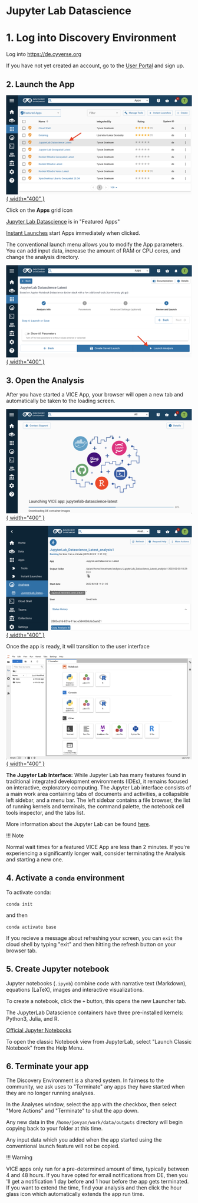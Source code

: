 # Jupyter Lab Datascience

# 1. Log into Discovery Environment

Log into <https://de.cyverse.org>

If you have not yet created an account, go to the [User Portal](https://user.cyverse.org) and sign up.

## 2. Launch the App

[![!jupyter_1](https://github.com/CyVerse-learning-materials/learning-materials-home/raw/mkdocs/assets/de/jupyter_1.png "jupyter_1"){ width="400" }](https://de.cyverse.org/apps/de/cc77b788-bc45-11eb-9934-008cfa5ae621/launch)

Click on the **Apps** grid icon

[Jupyter Lab Datascience](https://de.cyverse.org/apps/de/cc77b788-bc45-11eb-9934-008cfa5ae621/launch) is in "Featured Apps"

[Instant Launches](https://de.cyverse.org/instantlaunches) start Apps immediately when clicked.

The conventional launch menu allows you to modify the App parameters. You can add input data, increase the amount of RAM or CPU cores, and change the analysis directory.

[![!jupyter_2](https://github.com/CyVerse-learning-materials/learning-materials-home/raw/mkdocs/assets/de/jupyter_2.png "jupyter_2"){ width="400" }](https://de.cyverse.org/apps/de/cc77b788-bc45-11eb-9934-008cfa5ae621/launch)

## 3. Open the Analysis

After you have started a VICE App, your browser will open a new tab and automatically be taken to the loading screen.

[![!jupyter_3](https://github.com/CyVerse-learning-materials/learning-materials-home/raw/mkdocs/assets/de/jupyter_3.png "jupyter_3"){ width="400" }](https://de.cyverse.org/apps/de/cc77b788-bc45-11eb-9934-008cfa5ae621/launch)

[![!jupyter_4](https://github.com/CyVerse-learning-materials/learning-materials-home/raw/mkdocs/assets/de/jupyter_4.png "jupyter_4"){ width="400" }](https://de.cyverse.org/apps/de/cc77b788-bc45-11eb-9934-008cfa5ae621/launch)

Once the app is ready, it will transition to the user interface 

[![!jupyter_5](https://github.com/CyVerse-learning-materials/learning-materials-home/raw/mkdocs/assets/de/jupyter_5.png "jupyter_5"){ width="400" }](https://de.cyverse.org/apps/de/cc77b788-bc45-11eb-9934-008cfa5ae621/launch)

**The Jupyter Lab Interface:** 
While Jupyter Lab has many features found in traditional integrated development environments (IDEs), it remains focused on interactive, exploratory computing. 
The Jupyter Lab interface consists of a main work area containing tabs of documents and activities, a collapsible left sidebar, and a menu bar.
The left sidebar contains a file browser, the list of running kernels and terminals, the command palette, the notebook cell tools inspector, and the tabs list.

More information about the Jupyter Lab can be found [here](https://jupyterlab.readthedocs.io/en/stable/user/interface.html).

!!! Note
  
  Normal wait times for a featured VICE App are less than 2 minutes. 
  If you're experiencing a significantly longer wait, consider terminating the Analysis and starting a new one.

## 4. Activate a `conda` environment

To activate conda:

``` conda init ```

and then

``` conda activate base ```

If you recieve a message about refreshing your screen, you can `exit` the cloud shell by typing "exit" and then hitting the refresh button on your browser tab.

## 5. Create Jupyter notebook

Jupyter notebooks (`.ipynb`) combine code with narrative text (Markdown), equations (LaTeX), images and interactive visualizations.

To create a notebook, click the `+` button, this opens the new Launcher tab.

The JupyterLab Datascience containers have three pre-installed kernels: Python3, Julia, and R.

[Official Jupyter Notebooks](https://jupyterlab.readthedocs.io/en/stable/user/notebook.html)

To open the classic Notebook view from JupyterLab, select "Launch Classic Notebook" from the Help Menu.

## 6. Terminate your app

The Discovery Environment is a shared system. In fairness to the community, we ask uses to "Terminate" any apps they have started when
they are no longer running analyses.

In the Analyses window, select the app with the checkbox, then select "More Actions" and "Terminate" to shut the app down.

Any new data in the `/home/jovyan/work/data/outputs` directory will begin copying back to your folder at this time.

Any input data which you added when the app started using the conventional launch feature will not be copied.

!!! Warning

  VICE apps only run for a pre-determined amount of time, typically between 4 and 48 hours. 
  If you have opted for email notifications from DE, then you 'll get a notification 1 day before and 1 hour before the app gets terminated. 
  If you want to extend the time, find your analysis and then click the hour glass icon which automatically extends the app run time.
